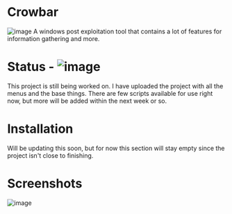# Crowbar
![image](https://user-images.githubusercontent.com/78043996/114496170-604ac780-9bed-11eb-8d54-2b9e432469ac.png)
A windows post exploitation tool that contains a lot of features for information gathering and more.
# Status - ![image](https://emojipedia-us.s3.dualstack.us-west-1.amazonaws.com/thumbs/72/microsoft/209/cross-mark_274c.png)
This project is still being worked on. I have uploaded the project with all the menus and the base things. There are few scripts
available for use right now, but more will be added within the next week or so.
# Installation
Will be updating this soon, but for now this section will stay empty since the
project isn't close to finishing.
# Screenshots
![image](https://media.discordapp.net/attachments/818265394330468385/830877290174349342/unknown.png?width=957&height=502)
